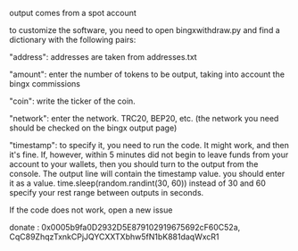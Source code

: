 output comes from a spot account

to customize the software, you need to open bingxwithdraw.py and find a dictionary with the following pairs:

"address": addresses are taken from addresses.txt

"amount": enter the number of tokens to be output, taking into account the bingx commissions 

"coin": write the ticker of the coin.

"network": enter the network. TRC20, BEP20, etc. (the network you need should be checked on the bingx output page)

"timestamp": to specify it, you need to run the code. It might work, and then it's fine. If, however, within 5 minutes did not begin to leave funds from your account to your wallets, then you should turn to the output from the console. The output line will contain the timestamp value. you should enter it as a value.
time.sleep(random.randint(30, 60)) instead of 30 and 60 specify your rest range between outputs in seconds.

If the code does not work, open a new issue

donate : 0x0005b9fa0D2932D5E879102919675692cF60C52a, CqC89ZhqzTxnkCPjJQYCXXTXbhw5fN1bK881daqWxcR1
